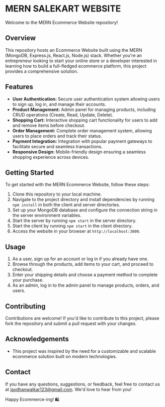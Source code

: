 # MERN SALEKART WEBSITE

Welcome to the MERN Ecommerce Website repository!



## Overview
This repository hosts an Ecommerce Website built using the MERN (MongoDB, Express.js, React.js, Node.js) stack. Whether you're an entrepreneur looking to start your online store or a developer interested in learning how to build a full-fledged ecommerce platform, this project provides a comprehensive solution.

## Features
- **User Authentication:** Secure user authentication system allowing users to sign up, log in, and manage their accounts.
- **Product Management:** Admin panel for managing products, including CRUD operations (Create, Read, Update, Delete).
- **Shopping Cart:** Interactive shopping cart functionality for users to add and remove items before checkout.
- **Order Management:** Complete order management system, allowing users to place orders and track their status.
- **Payment Integration:** Integration with popular payment gateways to facilitate secure and seamless transactions.
- **Responsive Design:** Mobile-friendly design ensuring a seamless shopping experience across devices.

## Getting Started
To get started with the MERN Ecommerce Website, follow these steps:
1. Clone this repository to your local machine.
2. Navigate to the project directory and install dependencies by running `npm install` in both the client and server directories.
3. Set up your MongoDB database and configure the connection string in the server environment variables.
4. Start the server by running `npm start` in the server directory.
5. Start the client by running `npm start` in the client directory.
6. Access the website in your browser at `http://localhost:3000`.

## Usage
1. As a user, sign up for an account or log in if you already have one.
2. Browse through the products, add items to your cart, and proceed to checkout.
3. Enter your shipping details and choose a payment method to complete your purchase.
4. As an admin, log in to the admin panel to manage products, orders, and users.

## Contributing
Contributions are welcome! If you'd like to contribute to this project, please fork the repository and submit a pull request with your changes.

## Acknowledgements
- This project was inspired by the need for a customizable and scalable ecommerce solution built on modern technologies.

## Contact
If you have any questions, suggestions, or feedback, feel free to contact us at jaydhanwalkar123@gmail.com. We'd love to hear from you!

Happy Ecommerce-ing! 🛍️
